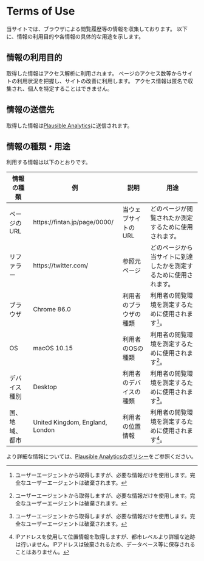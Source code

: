 ﻿---
sidebar_position: 1
---

# Terms of Use

当サイトでは、ブラウザによる閲覧履歴等の情報を収集しております。
以下に、情報の利用目的や各情報の具体的な用途を示します。

## 情報の利用目的

取得した情報はアクセス解析に利用されます。
ページのアクセス数等からサイトの利用状況を把握し、サイトの改善に利用します。
アクセス情報は匿名で収集され、個人を特定することはできません。

## 情報の送信先

取得した情報は[Plausible Analytics](https://plausible.io)に送信されます。


## 情報の種類・用途

利用する情報は以下のとおりです。

| 情報の種類     | 例                              | 説明                   | 用途                                                             |
|----------------|---------------------------------|------------------------|------------------------------------------------------------------|
| ページのURL    | https\://fintan.jp/page/0000/   | 当ウェブサイトのURL    | どのページが閲覧されたか測定するために使用されます。             |
| リファラー     | https\://twitter.com/           | 参照元ページ           | どのページから当サイトに到達したかを測定するために使用されます。 |
| ブラウザ       | Chrome 86.0                     | 利用者のブラウザの種類 | 利用者の閲覧環境を測定するために使用されます[^1]。               |
| OS             | macOS 10.15                     | 利用者のOSの種類       | 利用者の閲覧環境を測定するために使用されます[^1]。               |
| デバイス種別   | Desktop                         | 利用者のデバイスの種類 | 利用者の閲覧環境を測定するために使用されます[^1]。               |
| 国、地域、都市 | United Kingdom, England, London | 利用者の位置情報       | 利用者の閲覧環境を測定するために使用されます[^2]。               |


[^1]: ユーザーエージェントから取得しますが、必要な情報だけを使用します。完全なユーザーエージェントは破棄されます。
[^2]: IPアドレスを使用して位置情報を取得しますが、都市レベルより詳細な追跡は行いません。IPアドレスは破棄されるため、データベース等に保存されることはありません。


より詳細な情報については、[Plausible Analyticsのポリシー](https://plausible.io/data-policy)をご参照ください。

